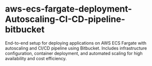 # aws-ecs-fargate-deployment-Autoscaling-CI-CD-pipeline-bitbucket
End-to-end setup for deploying applications on AWS ECS Fargate with autoscaling and CI/CD pipeline using Bitbucket. Includes infrastructure configuration, container deployment, and automated scaling for high availability and cost efficiency.
